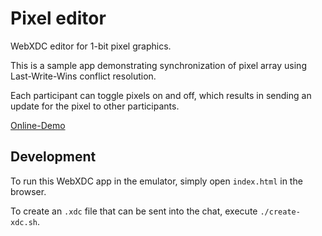 # Pixel editor

WebXDC editor for 1-bit pixel graphics.

This is a sample app demonstrating synchronization of pixel array using
Last-Write-Wins conflict resolution.

Each participant can toggle pixels on and off, which results in sending an
update for the pixel to other participants.

[Online-Demo](https://webxdc.codeberg.page/pixel/@main/)

## Development

To run this WebXDC app in the emulator, simply open `index.html` in the browser.

To create an `.xdc` file that can be sent into the chat, execute
`./create-xdc.sh`.
